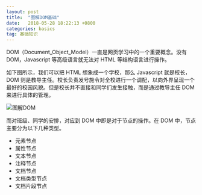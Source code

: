 ```yaml
---
layout: post
title:  "图解DOM基础"
date:   2018-05-28 18:22:13 +0800
categories: basics
tag: 基础知识
---
```


DOM（Document_Object_Model）一直是网页学习中的一个重要概念。没有DOM，Javascript 等高级语言就无法对 HTML 等结构语言进行操作。

如下图所示，我们可以把 HTML 想象成一个学校，那么 Javascript 就是校长，DOM 则是教导主任。校长负责发号施令对全校进行一个调配，以向外界呈现一个最好的校园风貌。但是校长并不直接和同学们发生接触，而是通过教导主任 DOM 来进行具体的管理。

![图解DOM](https://raw.githubusercontent.com/eveshi/eveshi.github.io/master/assets/img/2018-05-28-DOM.PNG)

而对班级、同学的安排，对应到 DOM 中即是对于节点的操作。在 DOM 中，节点主要分为以下几种类型。

- 元素节点
- 属性节点
- 文本节点
- 注释节点
- 文档节点
- 文档类型节点
- 文档片段节点